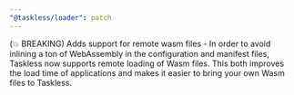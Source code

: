 ```yaml
---
"@taskless/loader": patch
---
```


(💥 BREAKING) Adds support for remote wasm files - In order to avoid inlining a ton of WebAssembly in the configuration and manifest files, Taskless now supports remote loading of Wasm files. This both improves the load time of applications and makes it easier to bring your own Wasm files to Taskless.
